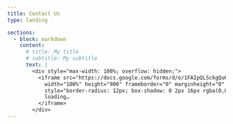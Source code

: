 ```yaml
---
title: Contact Us
type: landing

sections:
  - block: markdown
    content:
      # title: My title
      # subtitle: My subtitle
      text: |
        <div style="max-width: 100%; overflow: hidden;">
          <iframe src="https://docs.google.com/forms/d/e/1FAIpQLSckgQu6impWMaMO0YZ_3DcTzPFN5w5uQY6q-9opeOh0RgLPJw/viewform?embedded=true"
            width="100%" height="900" frameborder="0" marginheight="0" marginwidth="0"
            style="border-radius: 12px; box-shadow: 0 2px 16px rgba(0,0,0,0.08); min-width: 300px; max-width: 100%;">
            loading…
          </iframe>
        </div>
---
```

